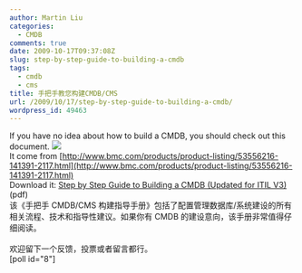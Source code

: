 ```yaml
---
author: Martin Liu
categories:
  - CMDB
comments: true
date: 2009-10-17T09:37:08Z
slug: step-by-step-guide-to-building-a-cmdb
tags:
  - cmdb
  - cms
title: 手把手教您构建CMDB/CMS
url: /2009/10/17/step-by-step-guide-to-building-a-cmdb/
wordpress_id: 49463
---
```


If you have no idea about how to build a CMDB, you should check out this document. ![](http://media.cms.bmc.com/images/products-graphics-logo-atrium.gif)<br />It come from [http://www.bmc.com/products/product-listing/53556216-141391-2117.html](http://www.bmc.com/products/product-listing/53556216-141391-2117.html)<br />Download it: [Step by Step Guide to Building a CMDB (Updated for ITIL V3)](http://documents.bmc.com/products/documents/60/54/96054/96054.pdf) (pdf)<br />该《手把手 CMDB/CMS 构建指导手册》包括了配置管理数据库/系统建设的所有相关流程、技术和指导性建议。如果你有 CMDB 的建设意向，该手册非常值得仔细阅读。<br /><br />欢迎留下一个反馈，投票或者留言都行。<br />[poll id="8"]
